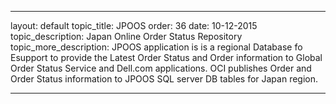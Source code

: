 ---

layout: default
topic_title: JPOOS
order: 36
date: 10-12-2015
topic_description:   Japan Online Order Status Repository
topic_more_description: JPOOS application is  is a regional Database fo Esupport to provide the Latest Order Status and Order information to Global Order Status Service and Dell.com applications. OCI publishes Order and Order Status information to JPOOS SQL server DB tables for Japan region.


---